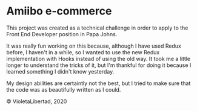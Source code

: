 # Amiibo e-commerce

This project was created as a technical challenge in order to apply to the Front End Developer position in Papa Johns. 

It was really fun working on this because, although I have used Redux before, I haven't in a while, so I wanted to use the new Redux implementation with Hooks instead of using the old way. It took me a little longer to understand the tricks of it, but I'm thankful for doing it because I learned something I didn't know yesterday. 

My design abilities are certaintly not the best, but I tried to make sure that the code was as beautifully written as I could. 

© VioletaLibertad, 2020